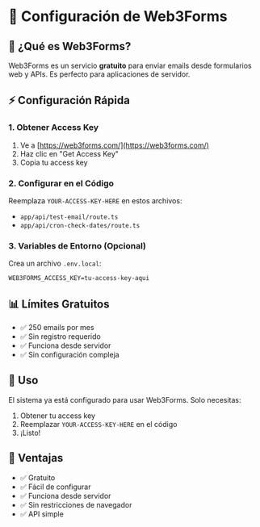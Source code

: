 # 📧 Configuración de Web3Forms

## 🚀 ¿Qué es Web3Forms?

Web3Forms es un servicio **gratuito** para enviar emails desde formularios web y APIs. Es perfecto para aplicaciones de servidor.

## ⚡ Configuración Rápida

### 1. Obtener Access Key
1. Ve a [https://web3forms.com/](https://web3forms.com/)
2. Haz clic en "Get Access Key"
3. Copia tu access key

### 2. Configurar en el Código
Reemplaza `YOUR-ACCESS-KEY-HERE` en estos archivos:
- `app/api/test-email/route.ts`
- `app/api/cron-check-dates/route.ts`

### 3. Variables de Entorno (Opcional)
Crea un archivo `.env.local`:
```env
WEB3FORMS_ACCESS_KEY=tu-access-key-aqui
```

## 📊 Límites Gratuitos
- ✅ 250 emails por mes
- ✅ Sin registro requerido
- ✅ Funciona desde servidor
- ✅ Sin configuración compleja

## 🔧 Uso
El sistema ya está configurado para usar Web3Forms. Solo necesitas:
1. Obtener tu access key
2. Reemplazar `YOUR-ACCESS-KEY-HERE` en el código
3. ¡Listo!

## 🎯 Ventajas
- ✅ Gratuito
- ✅ Fácil de configurar
- ✅ Funciona desde servidor
- ✅ Sin restricciones de navegador
- ✅ API simple
